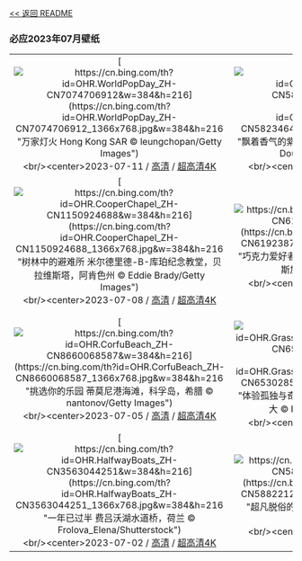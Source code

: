 [<< 返回 README](../../README.md)
### 必应2023年07月壁纸
||||
|:---:|:---:|:---:|
|[![https://cn.bing.com/th?id=OHR.WorldPopDay_ZH-CN7074706912&w=384&h=216](https://cn.bing.com/th?id=OHR.WorldPopDay_ZH-CN7074706912_1366x768.jpg&w=384&h=216 "万家灯火&#10;Hong Kong SAR&#10;© leungchopan/Getty Images")](https://cn.bing.com/search?q=%e9%a6%99%e6%b8%af%e7%89%b9%e5%88%ab%e8%a1%8c%e6%94%bf%e5%8c%ba&form=hpcapt&mkt=zh-cn&filters=HpDate:"20230710_1600")<br/><center>2023-07-11 / [高清](https://cn.bing.com/th?id=OHR.WorldPopDay_ZH-CN7074706912_1920x1200.jpg&w=1920&h=1200) / [超高清4K](https://cn.bing.com/th?id=OHR.WorldPopDay_ZH-CN7074706912_UHD.jpg&w=3840&h=2160)<center/>|[![https://cn.bing.com/th?id=OHR.SomersetLavender_ZH-CN5823464763&w=384&h=216](https://cn.bing.com/th?id=OHR.SomersetLavender_ZH-CN5823464763_1366x768.jpg&w=384&h=216 "飘着香气的紫色海洋&#10;萨默塞特郡的薰衣草田，英国&#10;© Doug Chinnery/Getty Images")](https://cn.bing.com/search?q=%e8%96%b0%e8%a1%a3%e8%8d%89&form=hpcapt&mkt=zh-cn&filters=HpDate:"20230709_1600")<br/><center>2023-07-10 / [高清](https://cn.bing.com/th?id=OHR.SomersetLavender_ZH-CN5823464763_1920x1200.jpg&w=1920&h=1200) / [超高清4K](https://cn.bing.com/th?id=OHR.SomersetLavender_ZH-CN5823464763_UHD.jpg&w=3840&h=2160)<center/>|[![https://cn.bing.com/th?id=OHR.MoselleRiver_ZH-CN1283415242&w=384&h=216](https://cn.bing.com/th?id=OHR.MoselleRiver_ZH-CN1283415242_1366x768.jpg&w=384&h=216 "河湾&#10;克罗夫附近的摩泽尔河，德国&#10;© Jorg Greuel/Getty Images")](https://cn.bing.com/search?q=%e6%91%a9%e6%b3%bd%e5%b0%94%e6%b2%b3&form=hpcapt&mkt=zh-cn&filters=HpDate:"20230708_1600")<br/><center>2023-07-09 / [高清](https://cn.bing.com/th?id=OHR.MoselleRiver_ZH-CN1283415242_1920x1200.jpg&w=1920&h=1200) / [超高清4K](https://cn.bing.com/th?id=OHR.MoselleRiver_ZH-CN1283415242_UHD.jpg&w=3840&h=2160)<center/>|
|[![https://cn.bing.com/th?id=OHR.CooperChapel_ZH-CN1150924688&w=384&h=216](https://cn.bing.com/th?id=OHR.CooperChapel_ZH-CN1150924688_1366x768.jpg&w=384&h=216 "树林中的避难所&#10;米尔德里德-B-库珀纪念教堂，贝拉维斯塔，阿肯色州&#10;© Eddie Brady/Getty Images")](https://cn.bing.com/search?q=%e9%98%bf%e8%82%af%e8%89%b2%e5%b7%9e&form=hpcapt&mkt=zh-cn&filters=HpDate:"20230707_1600")<br/><center>2023-07-08 / [高清](https://cn.bing.com/th?id=OHR.CooperChapel_ZH-CN1150924688_1920x1200.jpg&w=1920&h=1200) / [超高清4K](https://cn.bing.com/th?id=OHR.CooperChapel_ZH-CN1150924688_UHD.jpg&w=3840&h=2160)<center/>|[![https://cn.bing.com/th?id=OHR.CocoaPods_ZH-CN6192387360&w=384&h=216](https://cn.bing.com/th?id=OHR.CocoaPods_ZH-CN6192387360_1366x768.jpg&w=384&h=216 "巧克力爱好者最爱的水果&#10;安班加的可可豆荚，马达加斯加&#10;© pierivb/Getty Images")](https://cn.bing.com/search?q=%e5%8f%af%e5%8f%af%e8%b1%86&form=hpcapt&mkt=zh-cn&filters=HpDate:"20230706_1600")<br/><center>2023-07-07 / [高清](https://cn.bing.com/th?id=OHR.CocoaPods_ZH-CN6192387360_1920x1200.jpg&w=1920&h=1200) / [超高清4K](https://cn.bing.com/th?id=OHR.CocoaPods_ZH-CN6192387360_UHD.jpg&w=3840&h=2160)<center/>|[![https://cn.bing.com/th?id=OHR.KissingPenguins_ZH-CN5449471262&w=384&h=216](https://cn.bing.com/th?id=OHR.KissingPenguins_ZH-CN5449471262_1366x768.jpg&w=384&h=216 "接吻的企鹅&#10;南跳岩企鹅，福克兰群岛&#10;© Tony Beck/Getty Images")](https://cn.bing.com/search?q=%e5%8d%97%e8%b7%b3%e5%b2%a9%e4%bc%81%e9%b9%85&form=hpcapt&mkt=zh-cn&filters=HpDate:"20230705_1600")<br/><center>2023-07-06 / [高清](https://cn.bing.com/th?id=OHR.KissingPenguins_ZH-CN5449471262_1920x1200.jpg&w=1920&h=1200) / [超高清4K](https://cn.bing.com/th?id=OHR.KissingPenguins_ZH-CN5449471262_UHD.jpg&w=3840&h=2160)<center/>|
|[![https://cn.bing.com/th?id=OHR.CorfuBeach_ZH-CN8660068587&w=384&h=216](https://cn.bing.com/th?id=OHR.CorfuBeach_ZH-CN8660068587_1366x768.jpg&w=384&h=216 "挑选你的乐园&#10;蒂莫尼港海滩，科孚岛，希腊&#10;© nantonov/Getty Images")](https://cn.bing.com/search?q=%e7%a7%91%e5%ad%9a%e5%b2%9b&form=hpcapt&mkt=zh-cn&filters=HpDate:"20230704_1600")<br/><center>2023-07-05 / [高清](https://cn.bing.com/th?id=OHR.CorfuBeach_ZH-CN8660068587_1920x1200.jpg&w=1920&h=1200) / [超高清4K](https://cn.bing.com/th?id=OHR.CorfuBeach_ZH-CN8660068587_UHD.jpg&w=3840&h=2160)<center/>|[![https://cn.bing.com/th?id=OHR.GrasslandsNationalParkSaskachewan_ZH-CN6530285883&w=384&h=216](https://cn.bing.com/th?id=OHR.GrasslandsNationalParkSaskachewan_ZH-CN6530285883_1366x768.jpg&w=384&h=216 "体验孤独与奇迹&#10;草原国家公园，萨斯喀彻温省，加拿大&#10;© Robert Postma/Getty Images")](https://cn.bing.com/search?q=%e8%8d%89%e5%8e%9f%e5%9b%bd%e5%ae%b6%e5%85%ac%e5%9b%ad&form=hpcapt&mkt=zh-cn&filters=HpDate:"20230703_1600")<br/><center>2023-07-04 / [高清](https://cn.bing.com/th?id=OHR.GrasslandsNationalParkSaskachewan_ZH-CN6530285883_1920x1200.jpg&w=1920&h=1200) / [超高清4K](https://cn.bing.com/th?id=OHR.GrasslandsNationalParkSaskachewan_ZH-CN6530285883_UHD.jpg&w=3840&h=2160)<center/>|[![https://cn.bing.com/th?id=OHR.CoyoteBanff_ZH-CN4183627255&w=384&h=216](https://cn.bing.com/th?id=OHR.CoyoteBanff_ZH-CN4183627255_1366x768.jpg&w=384&h=216 "天气热得让人想嗷嗷叫！&#10;班夫的土狼，加拿大&#10;© Harry Collins/Getty Images")](https://cn.bing.com/search?q=%e5%9c%9f%e7%8b%bc&form=hpcapt&mkt=zh-cn&filters=HpDate:"20230702_1600")<br/><center>2023-07-03 / [高清](https://cn.bing.com/th?id=OHR.CoyoteBanff_ZH-CN4183627255_1920x1200.jpg&w=1920&h=1200) / [超高清4K](https://cn.bing.com/th?id=OHR.CoyoteBanff_ZH-CN4183627255_UHD.jpg&w=3840&h=2160)<center/>|
|[![https://cn.bing.com/th?id=OHR.HalfwayBoats_ZH-CN3563044251&w=384&h=216](https://cn.bing.com/th?id=OHR.HalfwayBoats_ZH-CN3563044251_1366x768.jpg&w=384&h=216 "一年已过半&#10;费吕沃湖水道桥，荷兰&#10;© Frolova_Elena/Shutterstock")](https://cn.bing.com/search?q=%e8%b4%b9%e5%90%95%e6%b2%83%e6%b9%96%e6%b0%b4%e9%81%93%e6%a1%a5&form=hpcapt&mkt=zh-cn&filters=HpDate:"20230701_1600")<br/><center>2023-07-02 / [高清](https://cn.bing.com/th?id=OHR.HalfwayBoats_ZH-CN3563044251_1920x1200.jpg&w=1920&h=1200) / [超高清4K](https://cn.bing.com/th?id=OHR.HalfwayBoats_ZH-CN3563044251_UHD.jpg&w=3840&h=2160)<center/>|[![https://cn.bing.com/th?id=OHR.RomeView_ZH-CN5882212305&w=384&h=216](https://cn.bing.com/th?id=OHR.RomeView_ZH-CN5882212305_1366x768.jpg&w=384&h=216 "超凡脱俗的风景&#10;从意大利圣天使城堡俯瞰罗马&#10;© sborisov/Getty Images")](https://cn.bing.com/search?q=%e7%bd%97%e9%a9%ac&form=hpcapt&mkt=zh-cn&filters=HpDate:"20230630_1600")<br/><center>2023-07-01 / [高清](https://cn.bing.com/th?id=OHR.RomeView_ZH-CN5882212305_1920x1200.jpg&w=1920&h=1200) / [超高清4K](https://cn.bing.com/th?id=OHR.RomeView_ZH-CN5882212305_UHD.jpg&w=3840&h=2160)<center/>